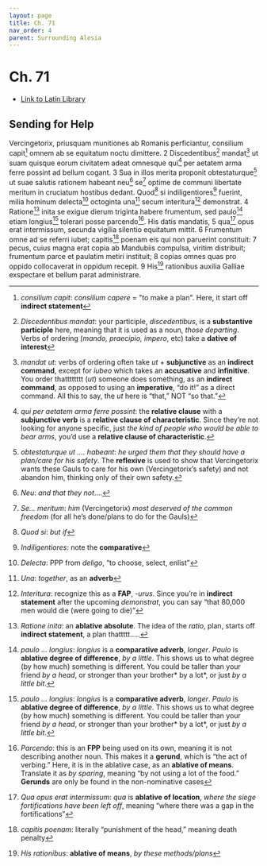```yaml
---
layout: page
title: Ch. 71
nav_order: 4
parent: Surrounding Alesia
---
```


# Ch. 71

- [Link to Latin Library](https://www.thelatinlibrary.com/caesar/gallic/gall7.shtml#71)

## Sending for Help 

Vercingetorix, priusquam munitiones ab Romanis perficiantur, consilium capit[^1] omnem ab se equitatum noctu dimittere. 2 Discedentibus[^2] mandat[^3] ut suam quisque eorum civitatem adeat omnesque qui[^4] per aetatem arma ferre possint ad bellum cogant. 3 Sua in illos merita proponit obtestaturque[^5] ut suae salutis rationem habeant neu[^6] se[^7] optime de communi libertate meritum in cruciatum hostibus dedant. Quod[^8] si indiligentiores[^9] fuerint, milia hominum delecta[^10] octoginta una[^11] secum interitura[^12] demonstrat. 4 Ratione[^13] inita se exigue dierum triginta habere frumentum, sed paulo[^14] etiam longius[^14] tolerari posse parcendo[^15]. His datis mandatis, 5 qua[^16] opus erat intermissum, secunda vigilia silentio equitatum mittit. 6 Frumentum omne ad se referri iubet; capitis[^17] poenam eis qui non paruerint constituit: 7 pecus, cuius magna erat copia ab Mandubiis compulsa, viritim distribuit; frumentum parce et paulatim metiri instituit; 8 copias omnes quas pro oppido collocaverat in oppidum recepit. 9 His[^18] rationibus auxilia Galliae exspectare et bellum parat administrare.


[^1]: *consilium capit*: *consilium capere* = "to make a plan". Here, it start off **indirect statement**

[^2]: *Discedentibus mandat*: your participle, *discedentibus*, is a **substantive participle** here, meaning that it is used as a noun, *those departing*. Verbs of ordering (*mando, praecipio, impero*, etc) take a **dative of interest**

[^3]: *mandat ut*: verbs of ordering often take *ut* + **subjunctive** as an **indirect command**, except for *iubeo* which takes an **accusative** and **infinitive**. You order thatttttttt (*ut*) someone does something, as an **indirect command**, as opposed to using an **imperative**, “do it!” as a direct command. All this to say, the *ut* here is “that,” NOT “so that.”

[^4]: *qui per aetatem arma ferre possint*: the **relative clause** with a **subjunctive verb** is a **relative clause of characteristic**. Since they’re not looking for anyone specific, just *the kind of people who would be able to bear arms*, you’d use a **relative clause of characteristic**.

[^5]: *obtestaturque ut …. habeant*: *he urged them that they should have a plan/care for his safety*. The **reflexive** is used to show that Vercingetorix wants these Gauls to care for his own (Vercingetorix’s safety) and not abandon him, thinking only of their own safety.

[^6]: *Neu*: *and that they not*….

[^7]: *Se… meritum*: *him* (Vercingetorix) *most deserved of the common freedom* (for all he’s done/plans to do for the Gauls)

[^8]: *Quod si*: *but if*

[^9]: *Indiligentiores*: note the **comparative**

[^10]: *Delecta*: PPP from *deligo*, “to choose, select, enlist”

[^11]: *Una*: *together*, as an **adverb**

[^12]: *Interitura*: recognize this as a **FAP**, -*urus*. Since you’re in **indirect statement** after the upcoming *demonstrat*, you can say “that 80,000 men would die (were going to die)”

[^13]: *Ratione inita*: an **ablative absolute**. The idea of the *ratio*, plan, starts off **indirect statement**, a plan thattttt…..

[^14]: *paulo … longius*: *longius* is a **comparative adverb**, *longer*. *Paulo* is **ablative degree of difference**, *by a little*. This shows us to what degree (by how much) something is different. You could be taller than your friend *by a head*, or stronger than your brother* by a lot*, or just *by a little bit*.

[^15]: *Parcendo*: this is an **FPP** being used on its own, meaning it is not describing another noun. This makes it a **gerund**, which is “the act of verbing.” Here, it is in the ablative case, as an **ablative of means**. Translate it as *by sparing*, meaning “by not using a lot of the food.” **Gerunds** are only be found in the non-nominative cases

[^16]: *Qua opus erat intermissum*: *qua* is **ablative of location**, *where the siege fortifications have been left off*, meaning “where there was a gap in the fortifications”

[^17]: *capitis poenam*: literally “punishment of the head,” meaning death penalty

[^18]: *His rationibus*: **ablative of means**, *by these methods/plans*
